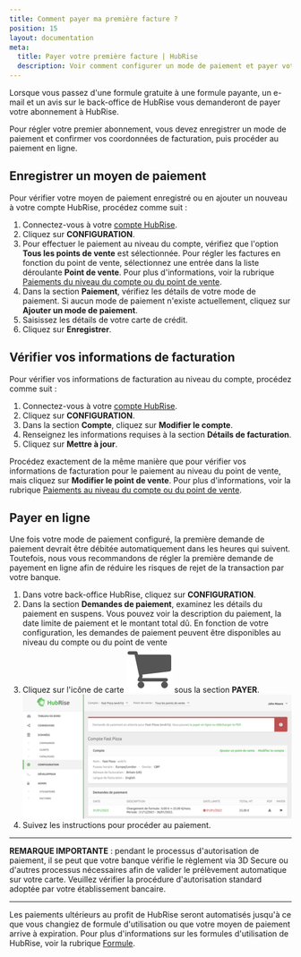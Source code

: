 ```yaml
---
title: Comment payer ma première facture ?
position: 15
layout: documentation
meta:
  title: Payer votre première facture | HubRise
  description: Voir comment configurer un mode de paiement et payer votre première facture. Après cette opération manuelle, paiements ultérieurs seront automatisés.
---
```


Lorsque vous passez d'une formule gratuite à une formule payante, un e-mail et un avis sur le back-office de HubRise vous demanderont de payer votre abonnement à HubRise.

Pour régler votre premier abonnement, vous devez enregistrer un mode de paiement et confirmer vos coordonnées de facturation, puis procéder au paiement en ligne.

## Enregistrer un moyen de paiement

Pour vérifier votre moyen de paiement enregistré ou en ajouter un nouveau à votre compte HubRise, procédez comme suit :

1. Connectez-vous à votre [compte HubRise](https://manager.hubrise.com/login?locale=fr-FR).
1. Cliquez sur **CONFIGURATION**.
1. Pour effectuer le paiement au niveau du compte, vérifiez que l'option **Tous les points de vente** est sélectionnée. Pour régler les factures en fonction du point de vente, sélectionnez une entrée dans la liste déroulante **Point de vente**. Pour plus d'informations, voir la rubrique [Paiements du niveau du compte ou du point de vente](/docs/paiement#paiements-au-niveau-du-compte-ou-du-point-de-vente).
1. Dans la section **Paiement**, vérifiez les détails de votre mode de paiement. Si aucun mode de paiement n'existe actuellement, cliquez sur **Ajouter un mode de paiement**.
1. Saisissez les détails de votre carte de crédit.
1. Cliquez sur **Enregistrer**.

## Vérifier vos informations de facturation

Pour vérifier vos informations de facturation au niveau du compte, procédez comme suit :

1. Connectez-vous à votre [compte HubRise](https://manager.hubrise.com/login?locale=fr-FR).
1. Cliquez sur **CONFIGURATION**.
1. Dans la section **Compte**, cliquez sur **Modifier le compte**.
1. Renseignez les informations requises à la section **Détails de facturation**.
1. Cliquez sur **Mettre à jour**.

Procédez exactement de la même manière que pour vérifier vos informations de facturation pour le paiement au niveau du point de vente, mais cliquez sur **Modifier le point de vente**. Pour plus d'informations, voir la rubrique [Paiements au niveau du compte ou du point de vente](/docs/paiement#paiements-au-niveau-du-compte-ou-du-point-de-vente).

## Payer en ligne

Une fois votre mode de paiement configuré, la première demande de paiement devrait être débitée automatiquement dans les heures qui suivent. Toutefois, nous vous recommandons de régler la première demande de payement en ligne afin de réduire les risques de rejet de la transaction par votre banque.

1. Dans votre back-office HubRise, cliquez sur **CONFIGURATION**.
2. Dans la section **Demandes de paiement**, examinez les détails du paiement en suspens. Vous pouvez voir la description du paiement, la date limite de paiement et le montant total dû. En fonction de votre configuration, les demandes de paiement peuvent être disponibles au niveau du compte ou du point de vente
3. Cliquez sur l'icône de carte <InlineImage width="17" height="17">![icône de carte](../../images/068-cart-icon.png)</InlineImage> sous la section **PAYER**. ![Réglez votre première facture HubRise en instance de paiement](../../images/069-fr-outstanding-payment.png)
4. Suivez les instructions pour procéder au paiement.

---

**REMARQUE IMPORTANTE** : pendant le processus d'autorisation de paiement, il se peut que votre banque vérifie le règlement via 3D Secure ou d'autres processus nécessaires afin de valider le prélèvement automatique sur votre carte. Veuillez vérifier la procédure d'autorisation standard adoptée par votre établissement bancaire.

---

Les paiements ultérieurs au profit de HubRise seront automatisés jusqu'à ce que vous changiez de formule d'utilisation ou que votre moyen de paiement arrive à expiration. Pour plus d'informations sur les formules d'utilisation de HubRise, voir la rubrique [Formule](/docs/formule/).
